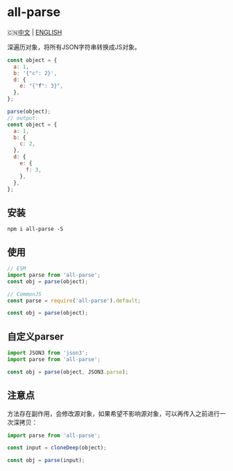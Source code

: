 # all-parse

🇨🇳[中文](https://github.com/hiNISAL/all-parse#all-parse) | [ENGLISH](https://github.com/hiNISAL/all-parse/blob/main/readme-en.md)

深遍历对象，将所有JSON字符串转换成JS对象。

```js
const object = {
  a: 1,
  b: '{"c": 2}',
  d: {
    e: "{"f": 3}",
  },
};

parse(object);
// output:
const object = {
  a: 1,
  b: {
    c: 2,
  },
  d: {
    e: {
      f: 3,
    },
  },
};
```

## 安装

```shell
npm i all-parse -S
```

## 使用

```js
// ESM
import parse from 'all-parse';
const obj = parse(object);

// CommonJS
const parse = require('all-parse').default;

const obj = parse(object);
```

## 自定义parser

```js
import JSON3 from 'json3';
import parse from 'all-parse';

const obj = parse(object, JSON3.parse);
```

## 注意点

方法存在副作用，会修改源对象，如果希望不影响源对象，可以再传入之前进行一次深拷贝：

```js
import parse from 'all-parse';

const input = cloneDeep(object);

const obj = parse(input);
```
